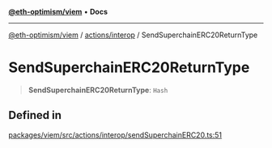 [**@eth-optimism/viem**](../../../README.md) • **Docs**

***

[@eth-optimism/viem](../../../README.md) / [actions/interop](../README.md) / SendSuperchainERC20ReturnType

# SendSuperchainERC20ReturnType

> **SendSuperchainERC20ReturnType**: `Hash`

## Defined in

[packages/viem/src/actions/interop/sendSuperchainERC20.ts:51](https://github.com/ethereum-optimism/ecosystem/blob/9a896f86e34c9a727d55fa4358d5403a7c25770a/packages/viem/src/actions/interop/sendSuperchainERC20.ts#L51)
